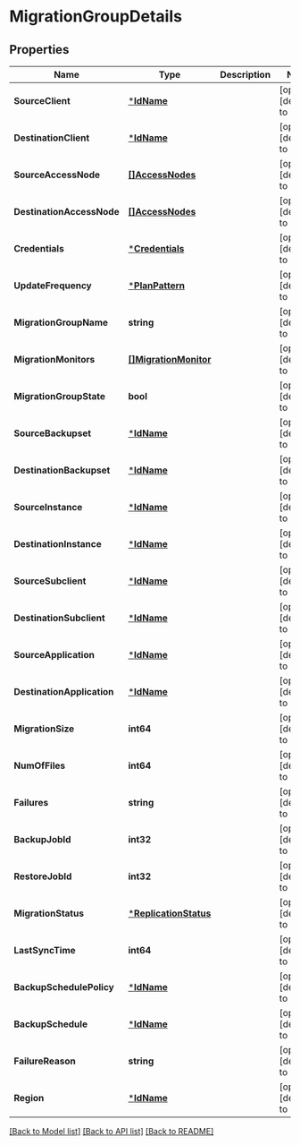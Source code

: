 # MigrationGroupDetails

## Properties
Name | Type | Description | Notes
------------ | ------------- | ------------- | -------------
**SourceClient** | [***IdName**](IdName.md) |  | [optional] [default to null]
**DestinationClient** | [***IdName**](IdName.md) |  | [optional] [default to null]
**SourceAccessNode** | [**[]AccessNodes**](AccessNodes.md) |  | [optional] [default to null]
**DestinationAccessNode** | [**[]AccessNodes**](AccessNodes.md) |  | [optional] [default to null]
**Credentials** | [***Credentials**](Credentials.md) |  | [optional] [default to null]
**UpdateFrequency** | [***PlanPattern**](PlanPattern.md) |  | [optional] [default to null]
**MigrationGroupName** | **string** |  | [optional] [default to null]
**MigrationMonitors** | [**[]MigrationMonitor**](MigrationMonitor.md) |  | [optional] [default to null]
**MigrationGroupState** | **bool** |  | [optional] [default to null]
**SourceBackupset** | [***IdName**](IdName.md) |  | [optional] [default to null]
**DestinationBackupset** | [***IdName**](IdName.md) |  | [optional] [default to null]
**SourceInstance** | [***IdName**](IdName.md) |  | [optional] [default to null]
**DestinationInstance** | [***IdName**](IdName.md) |  | [optional] [default to null]
**SourceSubclient** | [***IdName**](IdName.md) |  | [optional] [default to null]
**DestinationSubclient** | [***IdName**](IdName.md) |  | [optional] [default to null]
**SourceApplication** | [***IdName**](IdName.md) |  | [optional] [default to null]
**DestinationApplication** | [***IdName**](IdName.md) |  | [optional] [default to null]
**MigrationSize** | **int64** |  | [optional] [default to null]
**NumOfFiles** | **int64** |  | [optional] [default to null]
**Failures** | **string** |  | [optional] [default to null]
**BackupJobId** | **int32** |  | [optional] [default to null]
**RestoreJobId** | **int32** |  | [optional] [default to null]
**MigrationStatus** | [***ReplicationStatus**](ReplicationStatus.md) |  | [optional] [default to null]
**LastSyncTime** | **int64** |  | [optional] [default to null]
**BackupSchedulePolicy** | [***IdName**](IdName.md) |  | [optional] [default to null]
**BackupSchedule** | [***IdName**](IdName.md) |  | [optional] [default to null]
**FailureReason** | **string** |  | [optional] [default to null]
**Region** | [***IdName**](IdName.md) |  | [optional] [default to null]

[[Back to Model list]](../README.md#documentation-for-models) [[Back to API list]](../README.md#documentation-for-api-endpoints) [[Back to README]](../README.md)

